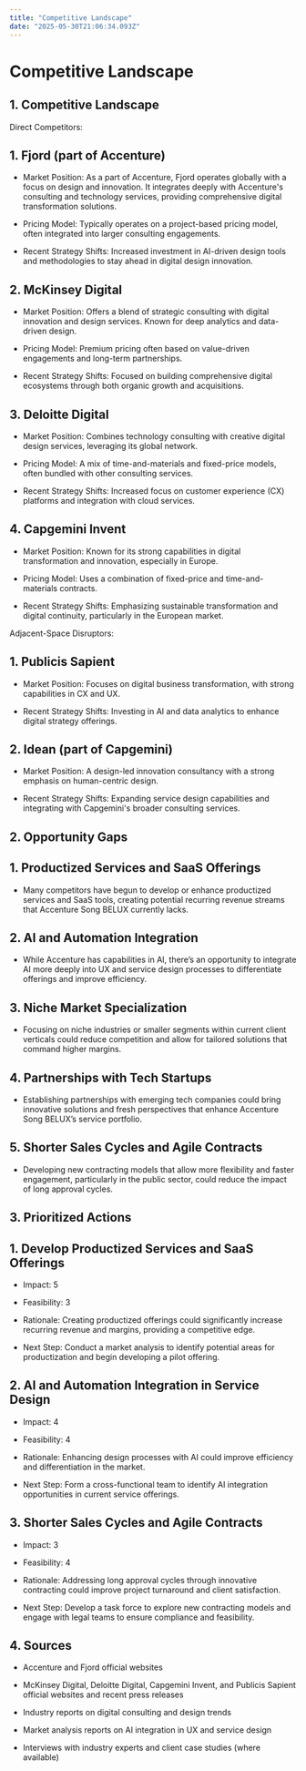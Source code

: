 ```yaml
---
title: "Competitive Landscape"
date: "2025-05-30T21:06:34.093Z"
---
```


# Competitive Landscape

## 1. Competitive Landscape

Direct Competitors:

## 1. **Fjord (part of Accenture)**

- Market Position: As a part of Accenture, Fjord operates globally with a focus on design and innovation. It integrates deeply with Accenture's consulting and technology services, providing comprehensive digital transformation solutions.

- Pricing Model: Typically operates on a project-based pricing model, often integrated into larger consulting engagements.

- Recent Strategy Shifts: Increased investment in AI-driven design tools and methodologies to stay ahead in digital design innovation.

## 2. **McKinsey Digital**

- Market Position: Offers a blend of strategic consulting with digital innovation and design services. Known for deep analytics and data-driven design.

- Pricing Model: Premium pricing often based on value-driven engagements and long-term partnerships.

- Recent Strategy Shifts: Focused on building comprehensive digital ecosystems through both organic growth and acquisitions.

## 3. **Deloitte Digital**

- Market Position: Combines technology consulting with creative digital design services, leveraging its global network.

- Pricing Model: A mix of time-and-materials and fixed-price models, often bundled with other consulting services.

- Recent Strategy Shifts: Increased focus on customer experience (CX) platforms and integration with cloud services.

## 4. **Capgemini Invent**

- Market Position: Known for its strong capabilities in digital transformation and innovation, especially in Europe.

- Pricing Model: Uses a combination of fixed-price and time-and-materials contracts.

- Recent Strategy Shifts: Emphasizing sustainable transformation and digital continuity, particularly in the European market.

Adjacent-Space Disruptors:

## 1. **Publicis Sapient**

- Market Position: Focuses on digital business transformation, with strong capabilities in CX and UX.

- Recent Strategy Shifts: Investing in AI and data analytics to enhance digital strategy offerings.

## 2. **Idean (part of Capgemini)**

- Market Position: A design-led innovation consultancy with a strong emphasis on human-centric design.

- Recent Strategy Shifts: Expanding service design capabilities and integrating with Capgemini's broader consulting services.

## 2. Opportunity Gaps

## 1. **Productized Services and SaaS Offerings**

- Many competitors have begun to develop or enhance productized services and SaaS tools, creating potential recurring revenue streams that Accenture Song BELUX currently lacks.

## 2. **AI and Automation Integration**

- While Accenture has capabilities in AI, there’s an opportunity to integrate AI more deeply into UX and service design processes to differentiate offerings and improve efficiency.

## 3. **Niche Market Specialization**

- Focusing on niche industries or smaller segments within current client verticals could reduce competition and allow for tailored solutions that command higher margins.

## 4. **Partnerships with Tech Startups**

- Establishing partnerships with emerging tech companies could bring innovative solutions and fresh perspectives that enhance Accenture Song BELUX’s service portfolio.

## 5. **Shorter Sales Cycles and Agile Contracts**

- Developing new contracting models that allow more flexibility and faster engagement, particularly in the public sector, could reduce the impact of long approval cycles.

## 3. Prioritized Actions

## 1. **Develop Productized Services and SaaS Offerings**

- Impact: 5

- Feasibility: 3

- Rationale: Creating productized offerings could significantly increase recurring revenue and margins, providing a competitive edge.

- Next Step: Conduct a market analysis to identify potential areas for productization and begin developing a pilot offering.

## 2. **AI and Automation Integration in Service Design**

- Impact: 4

- Feasibility: 4

- Rationale: Enhancing design processes with AI could improve efficiency and differentiation in the market.

- Next Step: Form a cross-functional team to identify AI integration opportunities in current service offerings.

## 3. **Shorter Sales Cycles and Agile Contracts**

- Impact: 3

- Feasibility: 4

- Rationale: Addressing long approval cycles through innovative contracting could improve project turnaround and client satisfaction.

- Next Step: Develop a task force to explore new contracting models and engage with legal teams to ensure compliance and feasibility.

## 4. Sources

- Accenture and Fjord official websites

- McKinsey Digital, Deloitte Digital, Capgemini Invent, and Publicis Sapient official websites and recent press releases

- Industry reports on digital consulting and design trends

- Market analysis reports on AI integration in UX and service design

- Interviews with industry experts and client case studies (where available)
